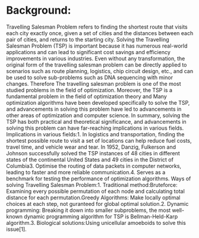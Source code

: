 # Background:

Travelling Salesman Problem refers to finding the shortest route that visits each city exactly once, given a set of cities and the distances between each pair of cities, and returns to the starting city. Solving the Travelling Salesman Problem (TSP) is important because it has numerous real-world applications and can lead to significant cost savings and efficiency improvements in various industries. Even without any transformation, the original form of the travelling salesman problem can be directly applied to scenarios such as route planning, logistics, chip circuit design, etc., and can be used to solve sub-problems such as DNA sequencing with minor changes. Therefore The travelling salesman problem is one of the most studied problems in the field of optimization.
Moreover, the TSP is a fundamental problem in the field of optimization theory and Many optimization algorithms have been developed specifically to solve the TSP, and advancements in solving this problem have led to advancements in other areas of optimization and computer science. 
In summary, solving the TSP has both practical and theoretical significance, and advancements in solving this problem can have far-reaching implications in various fields.
Implications in various fields:1. In logistics and transportation, finding the shortest possible route to visit a set of locations can help reduce fuel costs, travel time, and vehicle wear and tear. In 1952, Danzig, Fulkerson and Johnson successfully solved the TSP instances of 48 cities in different states of the continental United States and 49 cities in the District of Columbia3. Optimise the routing of data packets in computer networks, leading to faster and more reliable communication.4. Serves as a benchmark for testing the performance of optimization algorithms. 
Ways of solving Travelling Salesman Problem:1. Traditional method:Bruteforce: Examining every possible permutation of each node and calculating total distance for each permutation.Greedy Algorithms: Make locally optimal choices at each step, not guranteed for global optimal solution.2. Dynamic programming: Breaking it down into smaller subproblems, the most well-known dynamic programming algorithm for TSP is Bellman-Held-Karp algorithm.3. Biological solutions:Using unicellular amoeboids to solve this issue[1].

